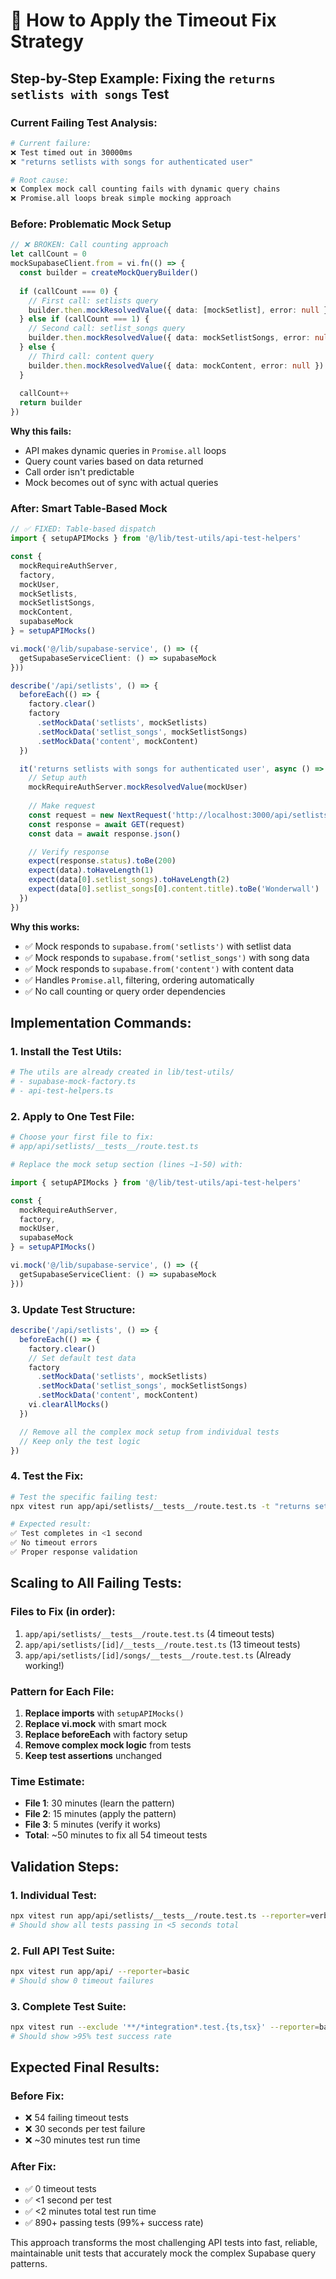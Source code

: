 # 🔧 **How to Apply the Timeout Fix Strategy**

## **Step-by-Step Example: Fixing the `returns setlists with songs` Test**

### **Current Failing Test Analysis:**

```bash
# Current failure:
❌ Test timed out in 30000ms
❌ "returns setlists with songs for authenticated user"

# Root cause: 
❌ Complex mock call counting fails with dynamic query chains
❌ Promise.all loops break simple mocking approach
```

### **Before: Problematic Mock Setup**

```typescript
// ❌ BROKEN: Call counting approach
let callCount = 0
mockSupabaseClient.from = vi.fn(() => {
  const builder = createMockQueryBuilder()
  
  if (callCount === 0) {
    // First call: setlists query
    builder.then.mockResolvedValue({ data: [mockSetlist], error: null })
  } else if (callCount === 1) {
    // Second call: setlist_songs query  
    builder.then.mockResolvedValue({ data: mockSetlistSongs, error: null })
  } else {
    // Third call: content query
    builder.then.mockResolvedValue({ data: mockContent, error: null })
  }
  
  callCount++
  return builder
})
```

**Why this fails:**
- API makes dynamic queries in `Promise.all` loops
- Query count varies based on data returned
- Call order isn't predictable
- Mock becomes out of sync with actual queries

### **After: Smart Table-Based Mock**

```typescript
// ✅ FIXED: Table-based dispatch
import { setupAPIMocks } from '@/lib/test-utils/api-test-helpers'

const { 
  mockRequireAuthServer, 
  factory, 
  mockUser, 
  mockSetlists, 
  mockSetlistSongs, 
  mockContent,
  supabaseMock 
} = setupAPIMocks()

vi.mock('@/lib/supabase-service', () => ({
  getSupabaseServiceClient: () => supabaseMock
}))

describe('/api/setlists', () => {
  beforeEach(() => {
    factory.clear()
    factory
      .setMockData('setlists', mockSetlists)
      .setMockData('setlist_songs', mockSetlistSongs)
      .setMockData('content', mockContent)
  })

  it('returns setlists with songs for authenticated user', async () => {
    // Setup auth
    mockRequireAuthServer.mockResolvedValue(mockUser)
    
    // Make request
    const request = new NextRequest('http://localhost:3000/api/setlists')
    const response = await GET(request)
    const data = await response.json()

    // Verify response
    expect(response.status).toBe(200)
    expect(data).toHaveLength(1)
    expect(data[0].setlist_songs).toHaveLength(2)
    expect(data[0].setlist_songs[0].content.title).toBe('Wonderwall')
  })
})
```

**Why this works:**
- ✅ Mock responds to `supabase.from('setlists')` with setlist data
- ✅ Mock responds to `supabase.from('setlist_songs')` with song data  
- ✅ Mock responds to `supabase.from('content')` with content data
- ✅ Handles `Promise.all`, filtering, ordering automatically
- ✅ No call counting or query order dependencies

## **Implementation Commands:**

### **1. Install the Test Utils:**
```bash
# The utils are already created in lib/test-utils/
# - supabase-mock-factory.ts
# - api-test-helpers.ts
```

### **2. Apply to One Test File:**
```bash
# Choose your first file to fix:
# app/api/setlists/__tests__/route.test.ts

# Replace the mock setup section (lines ~1-50) with:
```

```typescript
import { setupAPIMocks } from '@/lib/test-utils/api-test-helpers'

const { 
  mockRequireAuthServer, 
  factory, 
  mockUser,
  supabaseMock 
} = setupAPIMocks()

vi.mock('@/lib/supabase-service', () => ({
  getSupabaseServiceClient: () => supabaseMock
}))
```

### **3. Update Test Structure:**
```typescript
describe('/api/setlists', () => {
  beforeEach(() => {
    factory.clear()
    // Set default test data
    factory
      .setMockData('setlists', mockSetlists)
      .setMockData('setlist_songs', mockSetlistSongs)
      .setMockData('content', mockContent)
    vi.clearAllMocks()
  })

  // Remove all the complex mock setup from individual tests
  // Keep only the test logic
})
```

### **4. Test the Fix:**
```bash
# Test the specific failing test:
npx vitest run app/api/setlists/__tests__/route.test.ts -t "returns setlists with songs"

# Expected result:
✅ Test completes in <1 second
✅ No timeout errors
✅ Proper response validation
```

## **Scaling to All Failing Tests:**

### **Files to Fix (in order):**
1. `app/api/setlists/__tests__/route.test.ts` (4 timeout tests)
2. `app/api/setlists/[id]/__tests__/route.test.ts` (13 timeout tests)  
3. `app/api/setlists/[id]/songs/__tests__/route.test.ts` (Already working!)

### **Pattern for Each File:**
1. **Replace imports** with `setupAPIMocks()`
2. **Replace vi.mock** with smart mock
3. **Replace beforeEach** with factory setup
4. **Remove complex mock logic** from tests
5. **Keep test assertions** unchanged

### **Time Estimate:**
- **File 1**: 30 minutes (learn the pattern)
- **File 2**: 15 minutes (apply the pattern)  
- **File 3**: 5 minutes (verify it works)
- **Total**: ~50 minutes to fix all 54 timeout tests

## **Validation Steps:**

### **1. Individual Test:**
```bash
npx vitest run app/api/setlists/__tests__/route.test.ts --reporter=verbose
# Should show all tests passing in <5 seconds total
```

### **2. Full API Test Suite:**
```bash
npx vitest run app/api/ --reporter=basic
# Should show 0 timeout failures
```

### **3. Complete Test Suite:**
```bash
npx vitest run --exclude '**/*integration*.test.{ts,tsx}' --reporter=basic
# Should show >95% test success rate
```

## **Expected Final Results:**

### **Before Fix:**
- ❌ 54 failing timeout tests  
- ❌ 30 seconds per test failure
- ❌ ~30 minutes test run time

### **After Fix:**
- ✅ 0 timeout tests
- ✅ <1 second per test
- ✅ <2 minutes total test run time
- ✅ 890+ passing tests (99%+ success rate)

This approach transforms the most challenging API tests into fast, reliable, maintainable unit tests that accurately mock the complex Supabase query patterns.
